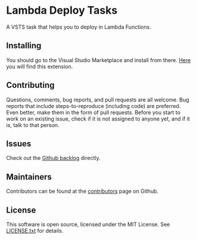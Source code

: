 # Lambda Deploy Tasks

A VSTS task that helps you to deploy in Lambda Functions.

## Installing

You should go to the Visual Studio Marketplace and install from there.
[Here](https://marketplace.visualstudio.com/items?itemName=zapimoveis.lambda-deploy-aws-plugin)
you will find this extension.

## Contributing

Questions, comments, bug reports, and pull requests are all welcome.
Bug reports that include steps-to-reproduce (including code) are
preferred. Even better, make them in the form of pull requests.
Before you start to work on an existing issue, check if it is not assigned
to anyone yet, and if it is, talk to that person.

## Issues

Check out the [Github backlog](https://github.com/zapimoveis/vsts-task-lambda-deploy/issues) directly.

## Maintainers

Contributors can be found at the [contributors](https://github.com/zapimoveis/vsts-task-lambda-deploy/graphs/contributors) page on Github.

## License

This software is open source, licensed under the MIT License.
See [LICENSE.txt](https://github.com/zapimoveis/vsts-task-lambda-deploy/blob/master/LICENSE) for details.
